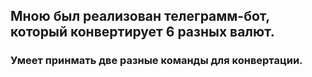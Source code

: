 ## Мною был реализован телеграмм-бот, который конвертирует 6 разных валют.
### Умеет принмать две разные команды для конвертации. 
